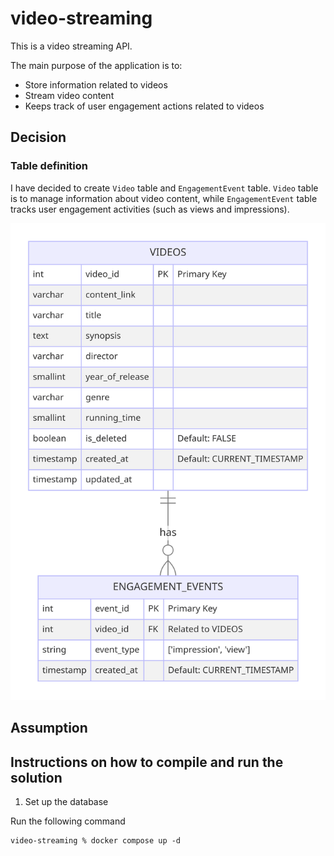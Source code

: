 # video-streaming

This is a video streaming API.

The main purpose of the application is to:
* Store information related to videos
* Stream video content
* Keeps track of user engagement actions related to videos

## Decision

### Table definition

I have decided to create `Video` table and `EngagementEvent` table.
`Video` table is to manage information about video content, while `EngagementEvent` table tracks user engagement activities (such as views and impressions).

![Table definition](table-definition.png)

## Assumption

## Instructions on how to compile and run the solution

1. Set up the database

Run the following command

```
video-streaming % docker compose up -d
```

